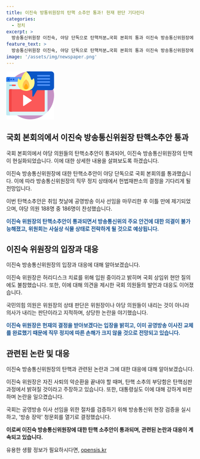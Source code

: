 ```yaml
---
title: 이진숙 방통위원장의 탄핵 소추안 통과! 헌재 판단 기다린다
categories:
  - 정치
excerpt: >
  방송통신위원장 이진숙, 야당 단독으로 탄핵처분…국회 본회의 통과 이진숙 방송통신위원장에 대한 탄핵소추안이 야당 단독으로 국회 본회의를 통과했습니다. 탄핵 표결 직전 사퇴한 이전 전임자들과는 달리, 이 위원장은 직무가 정지된 상태에서 헌법재판소 결정을 기다리게 됐는데, 이미 공영방송 이사 선임을 완료했기에 일을 못 해도 손해가 없다는 평가입니다. 6일 방통위 현장 검증과 9일 방송 장악 청문회가 예정돼있는 가운데, 이번 사태에 대한 논의가 예상돼지고 있습니다.
feature_text: >
  방송통신위원장 이진숙, 야당 단독으로 탄핵처분…국회 본회의 통과 이진숙 방송통신위원장에 대한 탄핵소추안이 야당 단독으로 국회 본회의를 통과했습니다. 탄핵 표결 직전 사퇴한 이전 전임자들과는 달리, 이 위원장은 직무가 정지된 상태에서 헌법재판소 결정을 기다리게 됐는데, 이미 공영방송 이사 선임을 완료했기에 일을 못 해도 손해가 없다는 평가입니다. 6일 방통위 현장 검증과 9일 방송 장악 청문회가 예정돼있는 가운데, 이번 사태에 대한 논의가 예상돼지고 있습니다.
image: '/assets/img/newspaper.png'
---
```


<p><img src="/assets/img/news.png" alt="rentncar 속보" /></p>

<h2 data-ke-size="size26">국회 본회의에서 이진숙 방송통신위원장 탄핵소추안 통과</h2>

<p data-ke-size="size16">국회 본회의에서 야당 의원들의 탄핵소추안이 통과되어, 이진숙 방송통신위원장의 탄핵이 현실화되었습니다. 이에 대한 상세한 내용을 살펴보도록 하겠습니다.</p>

<p>이진숙 방송통신위원장에 대한 탄핵소추안이 야당 단독으로 국회 본회의를 통과했습니다. 이에 따라 방송통신위원장의 직무 정지 상태에서 헌법재판소의 결정을 기다리게 될 전망입니다. </p>

<p>이번 탄핵소추안은 취임 첫날에 공영방송 이사 선임을 마무리한 후 이틀 만에 제기되었으며, 야당 의원 188명 중 186명이 찬성했습니다. </p>

<p><b><span style="color: #1a5490;">이진숙 위원장의 탄핵소추안이 통과되면서 방송통신위의 주요 안건에 대한 의결이 불가능해졌고, 위원회는 사실상 식물 상태로 전락하게 될 것으로 예상됩니다.</span></b></p>

<h2 data-ke-size="size26">이진숙 위원장의 입장과 대응</h2>

<p data-ke-size="size16">이진숙 방송통신위원장의 입장과 대응에 대해 알아보겠습니다.</p>

<p>이진숙 위원장은 허리디스크 치료를 위해 입원 중이라고 밝히며 국회 상임위 현안 질의에도 불참했습니다. 또한, 이에 대해 의견을 제시한 국회 의원들의 발언과 대응도 이어졌습니다. </p>

<p>국민의힘 의원은 위원장의 상태 판단은 위원장이나 야당 의원들이 내리는 것이 아니라 의사가 내리는 판단이라고 지적하며, 상당한 논란을 야기했습니다. </p>

<p><b><span style="color: #1a5490;">이진숙 위원장은 헌재의 결정을 받아보겠다는 입장을 밝히고, 이미 공영방송 이사진 교체를 완료했기 때문에 직무 정지에 따른 손해가 크지 않을 것으로 전망되고 있습니다.</span></b></p>

<h2 data-ke-size="size26">관련된 논란 및 대응</h2>

<p data-ke-size="size16">이진숙 방송통신위원장의 탄핵과 관련된 논란과 그에 대한 대응에 대해 알아보겠습니다.</p>

<p>이진숙 위원장은 자진 사퇴의 악순환을 끝내야 할 때며, 탄핵 소추의 부당함은 탄핵심판 과정에서 밝혀질 것이라고 주장하고 있습니다. 또한, 대통령실도 이에 대해 강하게 비판하며 논란을 일으켰습니다. </p>

<p>국회는 공영방송 이사 선임을 위한 절차를 검증하기 위해 방송통신위 현장 검증을 실시하고, '방송 장악' 청문회를 열기로 결정했습니다. </p>

<p><td style="text-align: center; height: 17px;"><b>이로써 이진숙 방송통신위원장에 대한 탄핵 소추안이 통과되며, 관련된 논란과 대응이 계속되고 있습니다.</b></td></p>
유용한 생활 정보가 필요하시다면, <a href="https://opensis.kr" rel="dofollow">opensis.kr</a>


